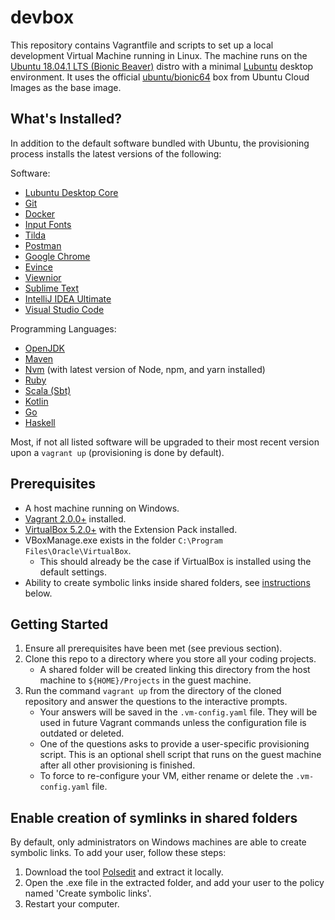 # devbox

This repository contains Vagrantfile and scripts to set up a local development Virtual Machine running in Linux.
The machine runs on the [Ubuntu 18.04.1 LTS (Bionic Beaver)](http://releases.ubuntu.com/18.04.1/) distro with a minimal
[Lubuntu](https://lubuntu.net/) desktop environment. It uses the official [ubuntu/bionic64](https://app.vagrantup.com/ubuntu/boxes/bionic64) box 
from Ubuntu Cloud Images as the base image.

## What's Installed?

In addition to the default software bundled with Ubuntu, the provisioning process installs the latest versions of the following:

Software:

- [Lubuntu Desktop Core](https://packages.ubuntu.com/bionic/lubuntu-core)
- [Git](https://git-scm.com/)
- [Docker](https://www.docker.com/)
- [Input Fonts](http://input.fontbureau.com/)
- [Tilda](https://github.com/lanoxx/tilda)
- [Postman](https://www.getpostman.com/)
- [Google Chrome](https://www.google.com/chrome/)
- [Evince](https://wiki.gnome.org/Apps/Evince)
- [Viewnior](http://siyanpanayotov.com/project/viewnior)
- [Sublime Text](https://www.sublimetext.com/)
- [IntelliJ IDEA Ultimate](https://www.jetbrains.com/idea/)
- [Visual Studio Code](https://code.visualstudio.com/)

Programming Languages:

- [OpenJDK](https://openjdk.java.net/)
- [Maven](https://maven.apache.org/)
- [Nvm](https://github.com/creationix/nvm) (with latest version of Node, npm, and yarn installed)
- [Ruby](https://www.ruby-lang.org/en/)
- [Scala (Sbt)](https://www.scala-sbt.org/)
- [Kotlin](https://kotlinlang.org/)
- [Go](https://golang.org/)
- [Haskell](https://www.haskell.org/)

Most, if not all listed software will be upgraded to their most recent version upon a `vagrant up` (provisioning is done by default).

## Prerequisites

- A host machine running on Windows.
- [Vagrant 2.0.0+](https://www.vagrantup.com/downloads.html) installed.
- [VirtualBox 5.2.0+](https://www.virtualbox.org/wiki/Downloads) with the Extension Pack installed.
- VBoxManage.exe exists in the folder `C:\Program Files\Oracle\VirtualBox`.
   - This should already be the case if VirtualBox is installed using the default settings.
- Ability to create symbolic links inside shared folders, see [instructions](#enable-creation-of-symlinks-in-shared-folders) below.

## Getting Started

1. Ensure all prerequisites have been met (see previous section).
1. Clone this repo to a directory where you store all your coding projects. 
   - A shared folder will be created linking this directory from the host machine to `${HOME}/Projects` in the guest machine. 
1. Run the command `vagrant up` from the directory of the cloned repository and answer the questions to the interactive prompts.
   - Your answers will be saved in the `.vm-config.yaml` file. They will be used in future Vagrant commands unless the configuration file is outdated or deleted.
   - One of the questions asks to provide a user-specific provisioning script. This is an optional shell script that runs on the guest machine after all other provisioning is finished. 
   - To force to re-configure your VM, either rename or delete the `.vm-config.yaml` file.

## Enable creation of symlinks in shared folders

By default, only administrators on Windows machines are able to create symbolic links. To add your user, follow these steps:

1. Download the tool [Polsedit](http://www.southsoftware.com/) and extract it locally.
1. Open the .exe file in the extracted folder, and add your user to the policy named 'Create symbolic links'.
1. Restart your computer.
